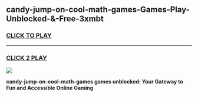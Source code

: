 
## candy-jump-on-cool-math-games-Games-Play-Unblocked-&-Free-3xmbt
<h3>
<a href="https://premium76.site?title=candy-jump-on-cool-math-games&ref=24A">CLICK TO PLAY</a></h3>
<hr>

<h3>
<a href="https://premium76.site?title=candy-jump-on-cool-math-games&ref=24A">CLICK 2 PLAY</a>
  
</h3>

<a href="https://premium76.site?title=candy-jump-on-cool-math-games&ref=24A"><img src="https://clearcache.store/games.png"></a>


**candy-jump-on-cool-math-games games unblocked: Your Gateway to Fun and Accessible Online Gaming**
